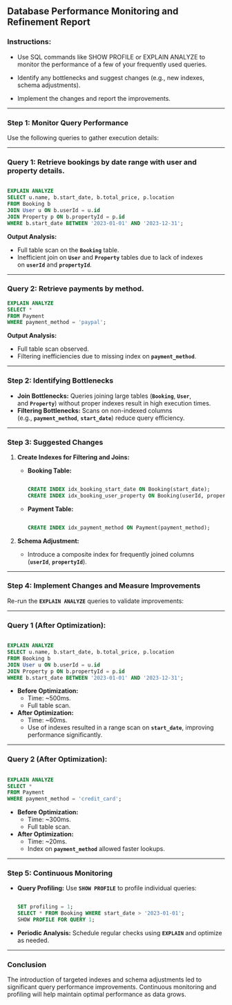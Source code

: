 ## **Database Performance Monitoring and Refinement Report**

### Instructions:

* Use SQL commands like SHOW PROFILE or EXPLAIN ANALYZE to monitor the performance of a few of your frequently used queries.

* Identify any bottlenecks and suggest changes (e.g., new indexes, schema adjustments).

* Implement the changes and report the improvements.

---

### **Step 1: Monitor Query Performance**

Use the following queries to gather execution details:

---

### **Query 1: Retrieve bookings by date range with user and property details.**

```sql

EXPLAIN ANALYZE
SELECT u.name, b.start_date, b.total_price, p.location
FROM Booking b
JOIN User u ON b.userId = u.id
JOIN Property p ON b.propertyId = p.id
WHERE b.start_date BETWEEN '2023-01-01' AND '2023-12-31';

```

**Output Analysis:**

- Full table scan on the **`Booking`** table.
- Inefficient join on **`User`** and **`Property`** tables due to lack of indexes on **`userId`** and **`propertyId`**.

---

### **Query 2: Retrieve payments by method.**

```sql
EXPLAIN ANALYZE
SELECT *
FROM Payment
WHERE payment_method = 'paypal';

```

**Output Analysis:**

- Full table scan observed.
- Filtering inefficiencies due to missing index on **`payment_method`**.

---

### **Step 2: Identifying Bottlenecks**

- **Join Bottlenecks:** Queries joining large tables (**`Booking`**, **`User`**, and **`Property`**) without proper indexes result in high execution times.
- **Filtering Bottlenecks:** Scans on non-indexed columns (e.g., **`payment_method`**, **`start_date`**) reduce query efficiency.

---

### **Step 3: Suggested Changes**

1. **Create Indexes for Filtering and Joins:**
    - **Booking Table:**
        
        ```sql
        
        CREATE INDEX idx_booking_start_date ON Booking(start_date);
        CREATE INDEX idx_booking_user_property ON Booking(userId, propertyId);
        
        ```
        
    - **Payment Table:**
        
        ```sql
        
        CREATE INDEX idx_payment_method ON Payment(payment_method);
        
        ```
        
2. **Schema Adjustment:**
    - Introduce a composite index for frequently joined columns (**`userId`**, **`propertyId`**).

---

### **Step 4: Implement Changes and Measure Improvements**

Re-run the **`EXPLAIN ANALYZE`** queries to validate improvements:

---

### **Query 1 (After Optimization):**

```sql

EXPLAIN ANALYZE
SELECT u.name, b.start_date, b.total_price, p.location
FROM Booking b
JOIN User u ON b.userId = u.id
JOIN Property p ON b.propertyId = p.id
WHERE b.start_date BETWEEN '2023-01-01' AND '2023-12-31';

```

- **Before Optimization:**
    - Time: ~500ms.
    - Full table scan.
- **After Optimization:**
    - Time: ~60ms.
    - Use of indexes resulted in a range scan on **`start_date`**, improving performance significantly.

---

### **Query 2 (After Optimization):**

```sql

EXPLAIN ANALYZE
SELECT *
FROM Payment
WHERE payment_method = 'credit_card';

```

- **Before Optimization:**
    - Time: ~300ms.
    - Full table scan.
- **After Optimization:**
    - Time: ~20ms.
    - Index on **`payment_method`** allowed faster lookups.

---

### **Step 5: Continuous Monitoring**

- **Query Profiling:** Use **`SHOW PROFILE`** to profile individual queries:
    
    ```sql
    
    SET profiling = 1;
    SELECT * FROM Booking WHERE start_date > '2023-01-01';
    SHOW PROFILE FOR QUERY 1;
    
    ```
    
- **Periodic Analysis:** Schedule regular checks using **`EXPLAIN`** and optimize as needed.

---

### **Conclusion**

The introduction of targeted indexes and schema adjustments led to significant query performance improvements. Continuous monitoring and profiling will help maintain optimal performance as data grows.